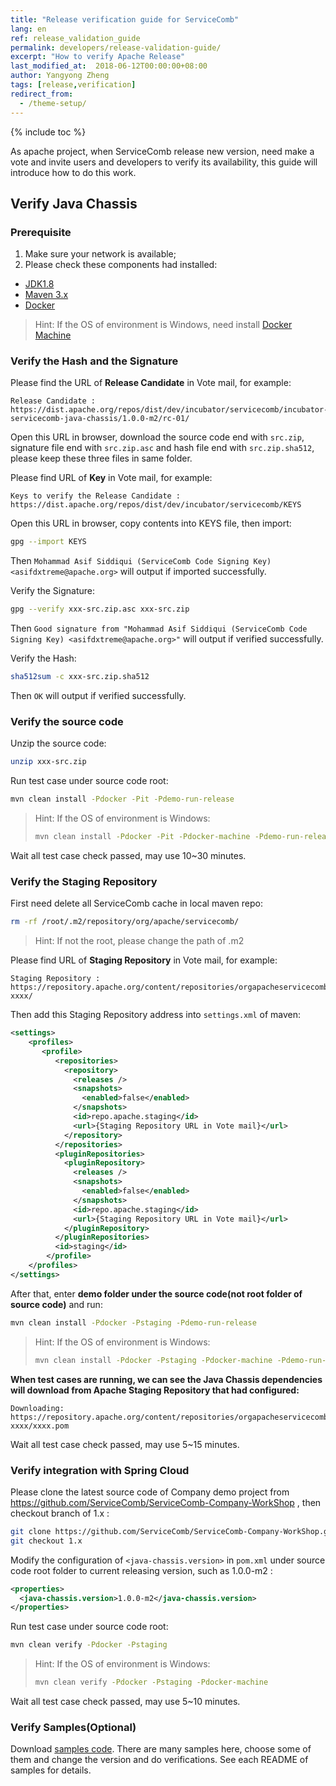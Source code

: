 ```yaml
---
title: "Release verification guide for ServiceComb"
lang: en
ref: release_validation_guide
permalink: developers/release-validation-guide/
excerpt: "How to verify Apache Release"
last_modified_at:  2018-06-12T00:00:00+08:00
author: Yangyong Zheng
tags: [release,verification]
redirect_from:
  - /theme-setup/
---
```


{% include toc %}

As apache project, when ServiceComb release new version, need make a vote and invite users and developers to verify its availability, this guide will introduce how to do this work.

## Verify Java Chassis
### Prerequisite
1. Make sure your network is available;
2. Please check these components had installed:
* [JDK1.8](http://www.oracle.com/technetwork/java/javase/downloads/jdk8-downloads-2133151.html)
* [Maven 3.x](https://maven.apache.org/download.cgi)
* [Docker](https://www.docker.com/get-docker)

>Hint: If the OS of environment is Windows, need install [Docker Machine](https://docs.docker.com/machine/install-machine/)

### Verify the Hash and the Signature
Please find the URL of **Release Candidate** in Vote mail, for example:

```text
Release Candidate : https://dist.apache.org/repos/dist/dev/incubator/servicecomb/incubator-servicecomb-java-chassis/1.0.0-m2/rc-01/
```

Open this URL in browser, download the source code end with `src.zip`, signature file end with `src.zip.asc` and hash file end with `src.zip.sha512`, please keep these three files in same folder.

Please find URL of **Key** in Vote mail, for example:

```text
Keys to verify the Release Candidate : https://dist.apache.org/repos/dist/dev/incubator/servicecomb/KEYS
```

Open this URL in browser, copy contents into KEYS file, then import:

```bash
gpg --import KEYS
```

Then `Mohammad Asif Siddiqui (ServiceComb Code Signing Key) <asifdxtreme@apache.org>` will output if imported successfully.

Verify the Signature:

```bash
gpg --verify xxx-src.zip.asc xxx-src.zip
```

Then `Good signature from "Mohammad Asif Siddiqui (ServiceComb Code Signing Key) <asifdxtreme@apache.org>"` will output if verified successfully.

Verify the Hash:

```bash
sha512sum -c xxx-src.zip.sha512
```

Then `OK` will output if verified successfully.

### Verify the source code
Unzip the source code:

```bash
unzip xxx-src.zip
```

Run test case under source code root:

```bash
mvn clean install -Pdocker -Pit -Pdemo-run-release
```

>Hint: If the OS of environment is Windows:
>```bash
>mvn clean install -Pdocker -Pit -Pdocker-machine -Pdemo-run-release
>```

Wait all test case check passed, may use 10~30 minutes.

### Verify the Staging Repository
First need delete all ServiceComb cache in local maven repo:

```bash
rm -rf /root/.m2/repository/org/apache/servicecomb/
```

>Hint: If not the root, please change the path of .m2

Please find URL of **Staging Repository** in Vote mail, for example:

```text
Staging Repository : https://repository.apache.org/content/repositories/orgapacheservicecomb-xxxx/
```

Then add this Staging Repository address into `settings.xml` of maven: 

```xml
<settings>
	<profiles>
	   <profile>
		  <repositories>
			<repository>
			  <releases />
			  <snapshots>
				<enabled>false</enabled>
			  </snapshots>
			  <id>repo.apache.staging</id>
			  <url>{Staging Repository URL in Vote mail}</url>
			</repository>
		  </repositories>
		  <pluginRepositories>
			<pluginRepository>
			  <releases />
			  <snapshots>
				<enabled>false</enabled>
			  </snapshots>
			  <id>repo.apache.staging</id>
			  <url>{Staging Repository URL in Vote mail}</url>
			</pluginRepository>
		  </pluginRepositories>
		  <id>staging</id>
		</profile>
	</profiles>
</settings>
```

After that, enter **demo folder under the source code(not root folder of source code)** and run:

```bash
mvn clean install -Pdocker -Pstaging -Pdemo-run-release
```

>Hint: If the OS of environment is Windows:
>```bash
>mvn clean install -Pdocker -Pstaging -Pdocker-machine -Pdemo-run-release
>```

**When test cases are running, we can see the Java Chassis dependencies will download from Apache Staging Repository that had configured:**

```text
Downloading: https://repository.apache.org/content/repositories/orgapacheservicecomb-xxxx/xxxx.pom
```

Wait all test case check passed, may use 5~15 minutes.

### Verify integration with Spring Cloud
Please clone the latest source code of Company demo project from https://github.com/ServiceComb/ServiceComb-Company-WorkShop , then checkout branch of 1.x :

```bash
git clone https://github.com/ServiceComb/ServiceComb-Company-WorkShop.git
git checkout 1.x
```

Modify the configuration of `<java-chassis.version>` in `pom.xml` under  source code root folder to current releasing version, such as 1.0.0-m2 :

```xml
<properties>
  <java-chassis.version>1.0.0-m2</java-chassis.version>
</properties>
```

Run test case under source code root:

```bash
mvn clean verify -Pdocker -Pstaging
```

>Hint: If the OS of environment is Windows:
>```bash
>mvn clean verify -Pdocker -Pstaging -Pdocker-machine
>```

Wait all test case check passed, may use 5~10 minutes.

### Verify Samples(Optional)
Download [samples code](https://github.com/apache/servicecomb-samples). There are many samples here, choose 
some of them and change the version and do verifications. See each README of samples for details.
